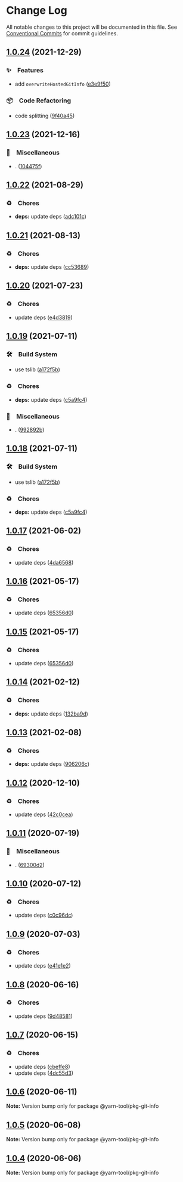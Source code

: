 # Change Log

All notable changes to this project will be documented in this file.
See [Conventional Commits](https://conventionalcommits.org) for commit guidelines.

## [1.0.24](https://github.com/bluelovers/ws-yarn-workspaces/compare/@yarn-tool/pkg-git-info@1.0.23...@yarn-tool/pkg-git-info@1.0.24) (2021-12-29)


### ✨　Features

* add `overwriteHostedGitInfo` ([e3e9f50](https://github.com/bluelovers/ws-yarn-workspaces/commit/e3e9f5003b72cfabb851c96a3f5fa35735966ce3))


### 📦　Code Refactoring

* code splitting ([9f40a45](https://github.com/bluelovers/ws-yarn-workspaces/commit/9f40a455e2a355387f98949fb9dd002d4c54330f))





## [1.0.23](https://github.com/bluelovers/ws-yarn-workspaces/compare/@yarn-tool/pkg-git-info@1.0.22...@yarn-tool/pkg-git-info@1.0.23) (2021-12-16)


### 🔖　Miscellaneous

* . ([104475f](https://github.com/bluelovers/ws-yarn-workspaces/commit/104475f2baa62e53dcc4cd6f3fb3a425cba1c88d))





## [1.0.22](https://github.com/bluelovers/ws-yarn-workspaces/compare/@yarn-tool/pkg-git-info@1.0.21...@yarn-tool/pkg-git-info@1.0.22) (2021-08-29)


### ♻️　Chores

* **deps:** update deps ([adc101c](https://github.com/bluelovers/ws-yarn-workspaces/commit/adc101c360838f8b15561c6d6a7855bb3d3fc35d))





## [1.0.21](https://github.com/bluelovers/ws-yarn-workspaces/compare/@yarn-tool/pkg-git-info@1.0.20...@yarn-tool/pkg-git-info@1.0.21) (2021-08-13)


### ♻️　Chores

* **deps:** update deps ([cc53689](https://github.com/bluelovers/ws-yarn-workspaces/commit/cc53689dadd1334672807d4737c0e6400b15aba0))





## [1.0.20](https://github.com/bluelovers/ws-yarn-workspaces/compare/@yarn-tool/pkg-git-info@1.0.19...@yarn-tool/pkg-git-info@1.0.20) (2021-07-23)


### ♻️　Chores

* update deps ([e4d3819](https://github.com/bluelovers/ws-yarn-workspaces/commit/e4d3819baeacc944ddb39e3218f247edb17f0eb0))





## [1.0.19](https://github.com/bluelovers/ws-yarn-workspaces/compare/@yarn-tool/pkg-git-info@1.0.17...@yarn-tool/pkg-git-info@1.0.19) (2021-07-11)


### 🛠　Build System

* use tslib ([a172f5b](https://github.com/bluelovers/ws-yarn-workspaces/commit/a172f5b85b6b74256ebc8707435e0756adfd533a))


### ♻️　Chores

* **deps:** update deps ([c5a9fc4](https://github.com/bluelovers/ws-yarn-workspaces/commit/c5a9fc47e24cc599de16024f960b6dff12741d2f))


### 🔖　Miscellaneous

* . ([992892b](https://github.com/bluelovers/ws-yarn-workspaces/commit/992892bbf110cad2a8ee559521fc64506700e228))





## [1.0.18](https://github.com/bluelovers/ws-yarn-workspaces/compare/@yarn-tool/pkg-git-info@1.0.17...@yarn-tool/pkg-git-info@1.0.18) (2021-07-11)


### 🛠　Build System

* use tslib ([a172f5b](https://github.com/bluelovers/ws-yarn-workspaces/commit/a172f5b85b6b74256ebc8707435e0756adfd533a))


### ♻️　Chores

* **deps:** update deps ([c5a9fc4](https://github.com/bluelovers/ws-yarn-workspaces/commit/c5a9fc47e24cc599de16024f960b6dff12741d2f))





## [1.0.17](https://github.com/bluelovers/ws-yarn-workspaces/compare/@yarn-tool/pkg-git-info@1.0.16...@yarn-tool/pkg-git-info@1.0.17) (2021-06-02)


### ♻️　Chores

* update deps ([4da6568](https://github.com/bluelovers/ws-yarn-workspaces/commit/4da65683a914d70a296533568d412df3f9a90e93))





## [1.0.16](https://github.com/bluelovers/ws-yarn-workspaces/compare/@yarn-tool/pkg-git-info@1.0.14...@yarn-tool/pkg-git-info@1.0.16) (2021-05-17)


### ♻️　Chores

* update deps ([65356d0](https://github.com/bluelovers/ws-yarn-workspaces/commit/65356d095752ea1c9b5524380e1fcee659871562))





## [1.0.15](https://github.com/bluelovers/ws-yarn-workspaces/compare/@yarn-tool/pkg-git-info@1.0.14...@yarn-tool/pkg-git-info@1.0.15) (2021-05-17)


### ♻️　Chores

* update deps ([65356d0](https://github.com/bluelovers/ws-yarn-workspaces/commit/65356d095752ea1c9b5524380e1fcee659871562))





## [1.0.14](https://github.com/bluelovers/ws-yarn-workspaces/compare/@yarn-tool/pkg-git-info@1.0.13...@yarn-tool/pkg-git-info@1.0.14) (2021-02-12)


### ♻️　Chores

* **deps:** update deps ([132ba9d](https://github.com/bluelovers/ws-yarn-workspaces/commit/132ba9d8373adf141fb1824ade9c252be9ee2fd9))





## [1.0.13](https://github.com/bluelovers/ws-yarn-workspaces/compare/@yarn-tool/pkg-git-info@1.0.12...@yarn-tool/pkg-git-info@1.0.13) (2021-02-08)


### ♻️　Chores

* **deps:** update deps ([906206c](https://github.com/bluelovers/ws-yarn-workspaces/commit/906206ce453c9a3ee3d17f7cb80c4c3e8910785b))





## [1.0.12](https://github.com/bluelovers/ws-yarn-workspaces/compare/@yarn-tool/pkg-git-info@1.0.11...@yarn-tool/pkg-git-info@1.0.12) (2020-12-10)


### ♻️　Chores

* update deps ([42c0cea](https://github.com/bluelovers/ws-yarn-workspaces/commit/42c0cea71062526ba664c8b5cf0888c0d15a1359))





## [1.0.11](https://github.com/bluelovers/ws-yarn-workspaces/compare/@yarn-tool/pkg-git-info@1.0.10...@yarn-tool/pkg-git-info@1.0.11) (2020-07-19)


### 🔖　Miscellaneous

* . ([69300d2](https://github.com/bluelovers/ws-yarn-workspaces/commit/69300d28e1a9d69e524f351ec3c726672b95fd7c))





## [1.0.10](https://github.com/bluelovers/ws-yarn-workspaces/compare/@yarn-tool/pkg-git-info@1.0.9...@yarn-tool/pkg-git-info@1.0.10) (2020-07-12)


### ♻️　Chores

* update deps ([c0c96dc](https://github.com/bluelovers/ws-yarn-workspaces/commit/c0c96dcc7f9d6adc6cfd0b51e3cdcc03d75cf830))





## [1.0.9](https://github.com/bluelovers/ws-yarn-workspaces/compare/@yarn-tool/pkg-git-info@1.0.8...@yarn-tool/pkg-git-info@1.0.9) (2020-07-03)


### ♻️　Chores

* update deps ([e41e1e2](https://github.com/bluelovers/ws-yarn-workspaces/commit/e41e1e2ebbb21600debe2f5ab0dc49c710a5be64))





## [1.0.8](https://github.com/bluelovers/ws-yarn-workspaces/compare/@yarn-tool/pkg-git-info@1.0.7...@yarn-tool/pkg-git-info@1.0.8) (2020-06-16)


### ♻️　Chores

*  update deps ([9d48581](https://github.com/bluelovers/ws-yarn-workspaces/commit/9d48581eac943917ce1b88b35ce62ee45da4249c))





## [1.0.7](https://github.com/bluelovers/ws-yarn-workspaces/compare/@yarn-tool/pkg-git-info@1.0.6...@yarn-tool/pkg-git-info@1.0.7) (2020-06-15)


### ♻️　Chores

*  update deps ([cbeffe8](https://github.com/bluelovers/ws-yarn-workspaces/commit/cbeffe8cc104bcc5662b9af1771dc985e3635eea))
*  update deps ([4dc55d3](https://github.com/bluelovers/ws-yarn-workspaces/commit/4dc55d3a16bd35b05f9b62d260d2f8b39817fc79))





## [1.0.6](https://github.com/bluelovers/ws-yarn-workspaces/compare/@yarn-tool/pkg-git-info@1.0.5...@yarn-tool/pkg-git-info@1.0.6) (2020-06-11)

**Note:** Version bump only for package @yarn-tool/pkg-git-info





## [1.0.5](https://github.com/bluelovers/ws-yarn-workspaces/compare/@yarn-tool/pkg-git-info@1.0.4...@yarn-tool/pkg-git-info@1.0.5) (2020-06-08)

**Note:** Version bump only for package @yarn-tool/pkg-git-info





## [1.0.4](https://github.com/bluelovers/ws-yarn-workspaces/compare/@yarn-tool/pkg-git-info@1.0.3...@yarn-tool/pkg-git-info@1.0.4) (2020-06-06)

**Note:** Version bump only for package @yarn-tool/pkg-git-info
